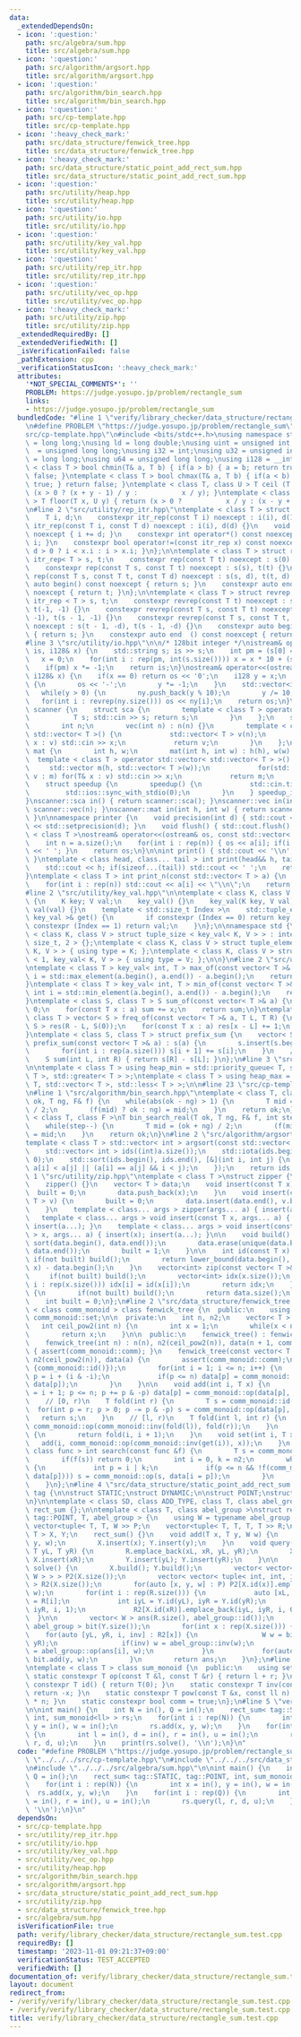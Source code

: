 ```yaml
---
data:
  _extendedDependsOn:
  - icon: ':question:'
    path: src/algebra/sum.hpp
    title: src/algebra/sum.hpp
  - icon: ':question:'
    path: src/algorithm/argsort.hpp
    title: src/algorithm/argsort.hpp
  - icon: ':question:'
    path: src/algorithm/bin_search.hpp
    title: src/algorithm/bin_search.hpp
  - icon: ':question:'
    path: src/cp-template.hpp
    title: src/cp-template.hpp
  - icon: ':heavy_check_mark:'
    path: src/data_structure/fenwick_tree.hpp
    title: src/data_structure/fenwick_tree.hpp
  - icon: ':heavy_check_mark:'
    path: src/data_structure/static_point_add_rect_sum.hpp
    title: src/data_structure/static_point_add_rect_sum.hpp
  - icon: ':question:'
    path: src/utility/heap.hpp
    title: src/utility/heap.hpp
  - icon: ':question:'
    path: src/utility/io.hpp
    title: src/utility/io.hpp
  - icon: ':question:'
    path: src/utility/key_val.hpp
    title: src/utility/key_val.hpp
  - icon: ':question:'
    path: src/utility/rep_itr.hpp
    title: src/utility/rep_itr.hpp
  - icon: ':question:'
    path: src/utility/vec_op.hpp
    title: src/utility/vec_op.hpp
  - icon: ':heavy_check_mark:'
    path: src/utility/zip.hpp
    title: src/utility/zip.hpp
  _extendedRequiredBy: []
  _extendedVerifiedWith: []
  _isVerificationFailed: false
  _pathExtension: cpp
  _verificationStatusIcon: ':heavy_check_mark:'
  attributes:
    '*NOT_SPECIAL_COMMENTS*': ''
    PROBLEM: https://judge.yosupo.jp/problem/rectangle_sum
    links:
    - https://judge.yosupo.jp/problem/rectangle_sum
  bundledCode: "#line 1 \"verify/library_checker/data_structure/rectangle_sum.test.cpp\"\
    \n#define PROBLEM \"https://judge.yosupo.jp/problem/rectangle_sum\"\n#line 2 \"\
    src/cp-template.hpp\"\n#include <bits/stdc++.h>\nusing namespace std;\nusing ll\
    \ = long long;\nusing ld = long double;\nusing uint = unsigned int;\nusing ull\
    \  = unsigned long long;\nusing i32 = int;\nusing u32 = unsigned int;\nusing i64\
    \ = long long;\nusing u64 = unsigned long long;\nusing i128 = __int128_t;\ntemplate\
    \ < class T > bool chmin(T& a, T b) { if(a > b) { a = b; return true; } return\
    \ false; }\ntemplate < class T > bool chmax(T& a, T b) { if(a < b) { a = b; return\
    \ true; } return false; }\ntemplate < class T, class U > T ceil (T x, U y) { return\
    \ (x > 0 ? (x + y - 1) / y :           x / y); }\ntemplate < class T, class U\
    \ > T floor(T x, U y) { return (x > 0 ?           x / y : (x - y + 1) / y); }\n\
    \n#line 2 \"src/utility/rep_itr.hpp\"\ntemplate < class T > struct itr_rep {\n\
    \    T i, d;\n    constexpr itr_rep(const T i) noexcept : i(i), d(1) {}\n    constexpr\
    \ itr_rep(const T i, const T d) noexcept : i(i), d(d) {}\n    void operator++()\
    \ noexcept { i += d; }\n    constexpr int operator*() const noexcept { return\
    \ i; }\n    constexpr bool operator!=(const itr_rep x) const noexcept { return\
    \ d > 0 ? i < x.i : i > x.i; }\n};\n\ntemplate < class T > struct rep {\n    const\
    \ itr_rep< T > s, t;\n    constexpr rep(const T t) noexcept : s(0), t(t) {}\n\
    \    constexpr rep(const T s, const T t) noexcept : s(s), t(t) {}\n    constexpr\
    \ rep(const T s, const T t, const T d) noexcept : s(s, d), t(t, d) {}\n    constexpr\
    \ auto begin() const noexcept { return s; }\n    constexpr auto end  () const\
    \ noexcept { return t; }\n};\n\ntemplate < class T > struct revrep {\n    const\
    \ itr_rep < T > s, t;\n    constexpr revrep(const T t) noexcept : s(t - 1, -1),\
    \ t(-1, -1) {}\n    constexpr revrep(const T s, const T t) noexcept : s(t - 1,\
    \ -1), t(s - 1, -1) {}\n    constexpr revrep(const T s, const T t, const T d)\
    \ noexcept : s(t - 1, -d), t(s - 1, -d) {}\n    constexpr auto begin() const noexcept\
    \ { return s; }\n    constexpr auto end  () const noexcept { return t; }\n};\n\
    #line 3 \"src/utility/io.hpp\"\n\n/* 128bit integer */\nistream& operator>>(istream&\
    \ is, i128& x) {\n    std::string s; is >> s;\n    int pm = (s[0] == '-');\n \
    \   x = 0;\n    for(int i : rep(pm, int(s.size()))) x = x * 10 + (s[i] - '0');\n\
    \    if(pm) x *= -1;\n    return is;\n}\nostream& operator<<(ostream& os, const\
    \ i128& x) {\n    if(x == 0) return os << '0';\n    i128 y = x;\n    if(y < 0)\
    \ {\n        os << '-';\n        y *= -1;\n    }\n    std::vector<int> ny;\n \
    \   while(y > 0) {\n        ny.push_back(y % 10);\n        y /= 10;\n    }\n \
    \   for(int i : revrep(ny.size())) os << ny[i];\n    return os;\n}\n\nnamespace\
    \ scanner {\n    struct sca {\n        template < class T > operator T() {\n \
    \           T s; std::cin >> s; return s;\n        }\n    };\n    struct vec {\n\
    \        int n;\n        vec(int n) : n(n) {}\n        template < class T > operator\
    \ std::vector< T >() {\n            std::vector< T > v(n);\n            for(T&\
    \ x : v) std::cin >> x;\n            return v;\n        }\n    };\n    struct\
    \ mat {\n        int h, w;\n        mat(int h, int w) : h(h), w(w) {}\n      \
    \  template < class T > operator std::vector< std::vector< T > >() {\n       \
    \     std::vector m(h, std::vector< T >(w));\n            for(std::vector< T >&\
    \ v : m) for(T& x : v) std::cin >> x;\n            return m;\n        }\n    };\n\
    \    struct speedup {\n        speedup() {\n            std::cin.tie(0);\n   \
    \         std::ios::sync_with_stdio(0);\n        }\n    } speedup_instance;\n\
    }\nscanner::sca in() { return scanner::sca(); }\nscanner::vec in(int n) { return\
    \ scanner::vec(n); }\nscanner::mat in(int h, int w) { return scanner::mat(h, w);\
    \ }\n\nnamespace printer {\n    void precision(int d) { std::cout << std::fixed\
    \ << std::setprecision(d); }\n    void flush() { std::cout.flush(); }\n}\n\ntemplate\
    \ < class T >\nostream& operator<<(ostream& os, const std::vector< T > a) {\n\
    \    int n = a.size();\n    for(int i : rep(n)) { os << a[i]; if(i != n - 1) os\
    \ << ' '; }\n    return os;\n}\n\nint print() { std::cout << '\\n'; return 0;\
    \ }\ntemplate < class head, class... tail > int print(head&& h, tail&&... t) {\n\
    \    std::cout << h; if(sizeof...(tail)) std::cout << ' ';\n    return print(std::forward<tail>(t)...);\n\
    }\ntemplate < class T > int print_n(const std::vector< T > a) {\n    int n = a.size();\n\
    \    for(int i : rep(n)) std::cout << a[i] << \"\\n\";\n    return 0;\n}\n\n\n\
    #line 2 \"src/utility/key_val.hpp\"\n\ntemplate < class K, class V >\nstruct key_val\
    \ {\n    K key; V val;\n    key_val() {}\n    key_val(K key, V val) : key(key),\
    \ val(val) {}\n    template < std::size_t Index >\n    std::tuple_element_t< Index,\
    \ key_val >& get() {\n        if constexpr (Index == 0) return key;\n        if\
    \ constexpr (Index == 1) return val;\n    }\n};\n\nnamespace std {\n\ntemplate\
    \ < class K, class V > struct tuple_size < key_val< K, V > > : integral_constant<\
    \ size_t, 2 > {};\ntemplate < class K, class V > struct tuple_element < 0, key_val<\
    \ K, V > > { using type = K; };\ntemplate < class K, class V > struct tuple_element\
    \ < 1, key_val< K, V > > { using type = V; };\n\n}\n#line 2 \"src/utility/vec_op.hpp\"\
    \ntemplate < class T > key_val< int, T > max_of(const vector< T >& a) {\n    int\
    \ i = std::max_element(a.begin(), a.end()) - a.begin();\n    return {i, a[i]};\n\
    }\ntemplate < class T > key_val< int, T > min_of(const vector< T >& a) {\n   \
    \ int i = std::min_element(a.begin(), a.end()) - a.begin();\n    return {i, a[i]};\n\
    }\ntemplate < class S, class T > S sum_of(const vector< T >& a) {\n    S sum =\
    \ 0;\n    for(const T x : a) sum += x;\n    return sum;\n}\ntemplate < class S,\
    \ class T > vector< S > freq_of(const vector< T >& a, T L, T R) {\n    vector<\
    \ S > res(R - L, S(0));\n    for(const T x : a) res[x - L] += 1;\n    return res;\n\
    }\ntemplate < class S, class T > struct prefix_sum {\n    vector< S > s;\n   \
    \ prefix_sum(const vector< T >& a) : s(a) {\n        s.insert(s.begin(), S(0));\n\
    \        for(int i : rep(a.size())) s[i + 1] += s[i];\n    }\n    // [L, R)\n\
    \    S sum(int L, int R) { return s[R] - s[L]; }\n};\n#line 3 \"src/utility/heap.hpp\"\
    \n\ntemplate < class T > using heap_min = std::priority_queue< T, std::vector<\
    \ T >, std::greater< T > >;\ntemplate < class T > using heap_max = std::priority_queue<\
    \ T, std::vector< T >, std::less< T > >;\n\n#line 23 \"src/cp-template.hpp\"\n\
    \n#line 1 \"src/algorithm/bin_search.hpp\"\ntemplate < class T, class F >\nT bin_search(T\
    \ ok, T ng, F& f) {\n    while(abs(ok - ng) > 1) {\n        T mid = (ok + ng)\
    \ / 2;\n        (f(mid) ? ok : ng) = mid;\n    }\n    return ok;\n}\n\ntemplate\
    \ < class T, class F >\nT bin_search_real(T ok, T ng, F& f, int step = 80) {\n\
    \    while(step--) {\n        T mid = (ok + ng) / 2;\n        (f(mid) ? ok : ng)\
    \ = mid;\n    }\n    return ok;\n}\n#line 2 \"src/algorithm/argsort.hpp\"\n\n\
    template < class T > std::vector< int > argsort(const std::vector< T > &a) {\n\
    \    std::vector< int > ids((int)a.size());\n    std::iota(ids.begin(), ids.end(),\
    \ 0);\n    std::sort(ids.begin(), ids.end(), [&](int i, int j) {\n        return\
    \ a[i] < a[j] || (a[i] == a[j] && i < j);\n    });\n    return ids;\n}\n#line\
    \ 1 \"src/utility/zip.hpp\"\ntemplate < class T >\nstruct zipper {\n  public:\n\
    \    zipper() {}\n    vector< T > data;\n    void insert(const T x) {\n      \
    \  built = 0;\n        data.push_back(x);\n    }\n    void insert(const vector<\
    \ T > v) {\n        built = 0;\n        data.insert(data.end(), v.begin(), v.end());\n\
    \    }\n    template < class... args > zipper(args... a) { insert(a...); }\n \
    \   template < class... args > void insert(const T x, args... a) { insert(x);\
    \ insert(a...); }\n    template < class... args > void insert(const vector< T\
    \ > x, args... a) { insert(x); insert(a...); }\n\n    void build() {\n       \
    \ sort(data.begin(), data.end());\n        data.erase(unique(data.begin(), data.end()),\
    \ data.end());\n        built = 1;\n    }\n\n    int id(const T x) {\n       \
    \ if(not built) build();\n        return lower_bound(data.begin(), data.end(),\
    \ x) - data.begin();\n    }\n    vector<int> zip(const vector< T >& x) {\n   \
    \     if(not built) build();\n        vector<int> idx(x.size());\n        for(int\
    \ i : rep(x.size())) idx[i] = id(x[i]);\n        return idx;\n    }\n    int size()\
    \ {\n        if(not built) build();\n        return data.size();\n    }\n\n  private:\n\
    \    int built = 0;\n};\n#line 2 \"src/data_structure/fenwick_tree.hpp\"\n\ntemplate\
    \ < class comm_monoid > class fenwick_tree {\n  public:\n    using T = typename\
    \ comm_monoid::set;\n\n  private:\n    int n, n2;\n    vector< T > data;\n\n \
    \   int ceil_pow2(int n) {\n        int x = 1;\n        while(x < n) x <<= 1;\n\
    \        return x;\n    }\n\n  public:\n    fenwick_tree() : fenwick_tree(0) {}\n\
    \    fenwick_tree(int n) : n(n), n2(ceil_pow2(n)), data(n + 1, comm_monoid::id())\
    \ { assert(comm_monoid::comm); }\n    fenwick_tree(const vector< T > &a) : n(a.size()),\
    \ n2(ceil_pow2(n)), data(a) {\n        assert(comm_monoid::comm);\n        data.insert(data.begin(),\
    \ {comm_monoid::id()});\n        for(int i = 1; i <= n; i++) {\n            int\
    \ p = i + (i & -i);\n            if(p <= n) data[p] = comm_monoid::op(data[i],\
    \ data[p]);\n        }\n    }\n\n    void add(int i, T x) {\n        for(int p\
    \ = i + 1; p <= n; p += p & -p) data[p] = comm_monoid::op(data[p], x);\n    }\n\
    \    // [0, r)\n    T fold(int r) {\n        T s = comm_monoid::id();\n      \
    \  for(int p = r; p > 0; p -= p & -p) s = comm_monoid::op(data[p], s);\n     \
    \   return s;\n    }\n    // [l, r)\n    T fold(int l, int r) {\n        return\
    \ comm_monoid::op(comm_monoid::inv(fold(l)), fold(r));\n    }\n    T get(int i)\
    \ {\n        return fold(i, i + 1);\n    }\n    void set(int i, T x) {\n     \
    \   add(i, comm_monoid::op(comm_monoid::inv(get(i)), x));\n    }\n    template<\
    \ class func > int search(const func &f) {\n        T s = comm_monoid::id();\n\
    \        if(f(s)) return 0;\n        int i = 0, k = n2;\n        while(k >>= 1)\
    \ {\n            int p = i | k;\n            if(p <= n && !f(comm_monoid::op(s,\
    \ data[p]))) s = comm_monoid::op(s, data[i = p]);\n        }\n        return i;\n\
    \    }\n};\n#line 4 \"src/data_structure/static_point_add_rect_sum.hpp\"\n\nnamespace\
    \ tag {\n\nstruct STATIC;\nstruct DYNAMIC;\n\nstruct POINT;\nstruct RECTANGLE;\n\
    \n}\n\ntemplate < class SD, class ADD_TYPE, class T, class abel_group >\nstruct\
    \ rect_sum {};\n\ntemplate < class T, class abel_group >\nstruct rect_sum < tag::STATIC,\
    \ tag::POINT, T, abel_group > {\n    using W = typename abel_group::set;\n   \
    \ vector<tuple< T, T, W >> P;\n    vector<tuple< T, T, T, T >> R;\n    zipper<\
    \ T > X, Y;\n    rect_sum() {}\n    void add(T x, T y, W w) {\n        P.emplace_back(x,\
    \ y, w);\n        X.insert(x); Y.insert(y);\n    }\n    void query(T xL, T xR,\
    \ T yL, T yR) {\n        R.emplace_back(xL, xR, yL, yR);\n        X.insert(xL);\
    \ X.insert(xR);\n        Y.insert(yL); Y.insert(yR);\n    }\n\n    vector< W >\
    \ solve() {\n        X.build(); Y.build();\n        vector< vector< pair< int,\
    \ W > > > P2(X.size());\n        vector< vector< tuple< int, int, int, int > >\
    \ > R2(X.size());\n        for(auto [x, y, w] : P) P2[X.id(x)].emplace_back(Y.id(y),\
    \ w);\n        for(int i : rep(R.size())) {\n            auto [xL, xR, yL, yR]\
    \ = R[i];\n            int iyL = Y.id(yL), iyR = Y.id(yR);\n            R2[X.id(xL)].emplace_back(iyL,\
    \ iyR, i, 1);\n            R2[X.id(xR)].emplace_back(iyL, iyR, i, 0);\n      \
    \  }\n\n        vector< W > ans(R.size(), abel_group::id());\n        fenwick_tree<\
    \ abel_group > bit(Y.size());\n        for(int x : rep(X.size())) {\n        \
    \    for(auto [yL, yR, i, inv] : R2[x]) {\n                W w = bit.fold(yL,\
    \ yR);\n                if(inv) w = abel_group::inv(w);\n                ans[i]\
    \ = abel_group::op(ans[i], w);\n            }\n            for(auto [y, w] : P2[x])\
    \ bit.add(y, w);\n        }\n        return ans;\n    }\n};\n#line 1 \"src/algebra/sum.hpp\"\
    \ntemplate < class T > class sum_monoid {\n  public:\n    using set = T;\n   \
    \ static constexpr T op(const T &l, const T &r) { return l + r; }\n    static\
    \ constexpr T id() { return T(0); }\n    static constexpr T inv(const T &x) {\
    \ return -x; }\n    static constexpr T pow(const T &x, const ll n) { return x\
    \ * n; }\n    static constexpr bool comm = true;\n};\n#line 5 \"verify/library_checker/data_structure/rectangle_sum.test.cpp\"\
    \n\nint main() {\n    int N = in(), Q = in();\n    rect_sum< tag::STATIC, tag::POINT,\
    \ int, sum_monoid<ll> > rs;\n    for(int i : rep(N)) {\n        int x = in(),\
    \ y = in(), w = in();\n        rs.add(x, y, w);\n    }\n    for(int i : rep(Q))\
    \ {\n        int l = in(), d = in(), r = in(), u = in();\n        rs.query(l,\
    \ r, d, u);\n    }\n    print(rs.solve(), '\\n');\n}\n"
  code: "#define PROBLEM \"https://judge.yosupo.jp/problem/rectangle_sum\"\n#include\
    \ \"../../../src/cp-template.hpp\"\n#include \"../../../src/data_structure/static_point_add_rect_sum.hpp\"\
    \n#include \"../../../src/algebra/sum.hpp\"\n\nint main() {\n    int N = in(),\
    \ Q = in();\n    rect_sum< tag::STATIC, tag::POINT, int, sum_monoid<ll> > rs;\n\
    \    for(int i : rep(N)) {\n        int x = in(), y = in(), w = in();\n      \
    \  rs.add(x, y, w);\n    }\n    for(int i : rep(Q)) {\n        int l = in(), d\
    \ = in(), r = in(), u = in();\n        rs.query(l, r, d, u);\n    }\n    print(rs.solve(),\
    \ '\\n');\n}\n"
  dependsOn:
  - src/cp-template.hpp
  - src/utility/rep_itr.hpp
  - src/utility/io.hpp
  - src/utility/key_val.hpp
  - src/utility/vec_op.hpp
  - src/utility/heap.hpp
  - src/algorithm/bin_search.hpp
  - src/algorithm/argsort.hpp
  - src/data_structure/static_point_add_rect_sum.hpp
  - src/utility/zip.hpp
  - src/data_structure/fenwick_tree.hpp
  - src/algebra/sum.hpp
  isVerificationFile: true
  path: verify/library_checker/data_structure/rectangle_sum.test.cpp
  requiredBy: []
  timestamp: '2023-11-01 09:21:37+09:00'
  verificationStatus: TEST_ACCEPTED
  verifiedWith: []
documentation_of: verify/library_checker/data_structure/rectangle_sum.test.cpp
layout: document
redirect_from:
- /verify/verify/library_checker/data_structure/rectangle_sum.test.cpp
- /verify/verify/library_checker/data_structure/rectangle_sum.test.cpp.html
title: verify/library_checker/data_structure/rectangle_sum.test.cpp
---
```

